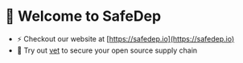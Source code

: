 # 👋 Welcome to SafeDep

- ⚡️ Checkout our website at [https://safedep.io](https://safedep.io)
- 🔎 Try out [vet](https://github.com/safedep/vet) to secure your open source supply chain
